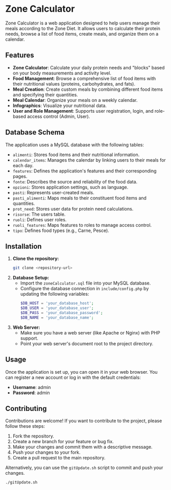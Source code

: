 # Zone Calculator

Zone Calculator is a web application designed to help users manage their meals according to the Zone Diet. It allows users to calculate their protein needs, browse a list of food items, create meals, and organize them on a calendar.

## Features

*   **Zone Calculator**: Calculate your daily protein needs and "blocks" based on your body measurements and activity level.
*   **Food Management**: Browse a comprehensive list of food items with their nutritional values (proteins, carbohydrates, and fats).
*   **Meal Creation**: Create custom meals by combining different food items and specifying their quantities.
*   **Meal Calendar**: Organize your meals on a weekly calendar.
*   **Infographics**: Visualize your nutritional data.
*   **User and Role Management**: Supports user registration, login, and role-based access control (Admin, User).

## Database Schema

The application uses a MySQL database with the following tables:

*   `alimenti`: Stores food items and their nutritional information.
*   `calendar_items`: Manages the calendar by linking users to their meals for each day.
*   `features`: Defines the application's features and their corresponding pages.
*   `fonte`: Describes the source and reliability of the food data.
*   `opzioni`: Stores application settings, such as language.
*   `pasti`: Represents user-created meals.
*   `pasti_alimenti`: Maps meals to their constituent food items and quantities.
*   `prot_need`: Stores user data for protein need calculations.
*   `risorse`: The users table.
*   `ruoli`: Defines user roles.
*   `ruoli_features`: Maps features to roles to manage access control.
*   `tipo`: Defines food types (e.g., Carne, Pesce).

## Installation

1.  **Clone the repository:**
    ```bash
    git clone <repository-url>
    ```
2.  **Database Setup:**
    *   Import the `zoneCalculator.sql` file into your MySQL database.
    *   Configure the database connection in `include/config.php` by updating the following variables:
        ```php
        $DB_HOST = 'your_database_host';
        $DB_USER = 'your_database_user';
        $DB_PASS = 'your_database_password';
        $DB_NAME = 'your_database_name';
        ```
3.  **Web Server:**
    *   Make sure you have a web server (like Apache or Nginx) with PHP support.
    *   Point your web server's document root to the project directory.

## Usage

Once the application is set up, you can open it in your web browser. You can register a new account or log in with the default credentials:

*   **Username**: admin
*   **Password**: admin

## Contributing

Contributions are welcome! If you want to contribute to the project, please follow these steps:

1.  Fork the repository.
2.  Create a new branch for your feature or bug fix.
3.  Make your changes and commit them with a descriptive message.
4.  Push your changes to your fork.
5.  Create a pull request to the main repository.

Alternatively, you can use the `gitUpdate.sh` script to commit and push your changes.

```bash
./gitUpdate.sh
```

